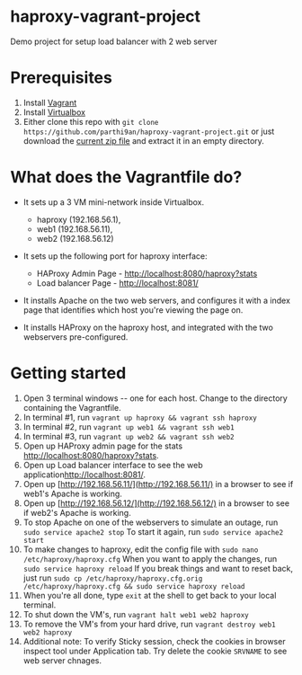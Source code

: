 # haproxy-vagrant-project
Demo project for setup load balancer with 2 web server 


# Prerequisites
1.  Install [Vagrant](http://www.vagrantup.com/downloads.html)
2.  Install [Virtualbox](https://www.virtualbox.org/wiki/Downloads)
3.  Either clone this repo with ``` git clone https://github.com/parthi9an/haproxy-vagrant-project.git ``` or just download the [current zip file](https://github.com/parthi9an/haproxy-vagrant-project/archive/master.zip) and extract it in an empty directory.

# What does the Vagrantfile do?
* It sets up a 3 VM mini-network inside Virtualbox.  
	- haproxy (192.168.56.1), 
	- web1 (192.168.56.11), 
	- web2 (192.168.56.12)
	
* It sets up the following port for haproxy interface:
    - HAProxy Admin Page - [http://localhost:8080/haproxy?stats](http://localhost:8080/haproxy?stats)
	- Load balancer Page - [http://localhost:8081/](http://localhost:8081/)

* It installs Apache on the two web servers, and configures it with a index page that identifies which host you're viewing the page on.
* It installs HAProxy on the haproxy host, and integrated with the two webservers pre-configured. 

# Getting started
1.  Open 3 terminal windows -- one for each host.  Change to the directory containing the Vagrantfile.
2.  In terminal #1, run ``` vagrant up haproxy && vagrant ssh haproxy ```
3.  In terminal #2, run ``` vagrant up web1 && vagrant ssh web1 ```
4.  In terminal #3, run ``` vagrant up web2 && vagrant ssh web2 ```
5.  Open up HAProxy admin page for the stats [http://localhost:8080/haproxy?stats](http://localhost:8080/haproxy?stats).
6.  Open up Load balancer interface to see the web application[http://localhost:8081/](http://localhost:8081/). 
7.  Open up [http://192.168.56.11/](http://192.168.56.11/) in a browser to see if web1's Apache is working.
8.  Open up [http://192.168.56.12/](http://192.168.56.12/) in a browser to see if web2's Apache is working.
9.  To stop Apache on one of the webservers to simulate an outage, run ``` sudo service apache2 stop ```  To start it again, run ``` sudo service apache2 start ```
10. To make changes to haproxy, edit the config file with ``` sudo nano /etc/haproxy/haproxy.cfg ```  When you want to apply the changes, run ``` sudo service haproxy reload ```  If you break things and want to reset back, just run ``` sudo cp /etc/haproxy/haproxy.cfg.orig /etc/haproxy/haproxy.cfg && sudo service haproxy reload ```
11. When you're all done, type ``` exit ``` at the shell to get back to your local terminal.
12. To shut down the VM's, run ``` vagrant halt web1 web2 haproxy ```
13. To remove the VM's from your hard drive, run ``` vagrant destroy web1 web2 haproxy ```
14. Additional note: To verify Sticky session, check the cookies in browser inspect tool under Application tab. Try delete the cookie ```SRVNAME``` to see web server chnages.